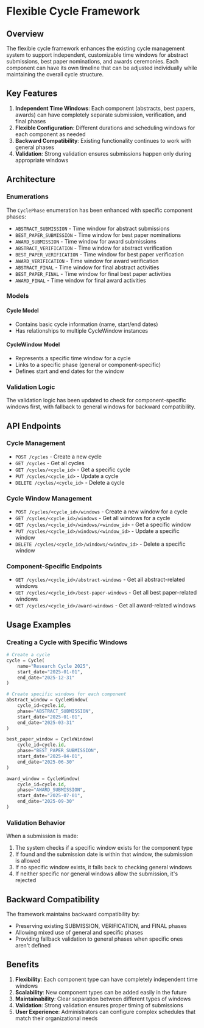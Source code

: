 # Flexible Cycle Framework

## Overview

The flexible cycle framework enhances the existing cycle management system to support independent, customizable time windows for abstract submissions, best paper nominations, and awards ceremonies. Each component can have its own timeline that can be adjusted individually while maintaining the overall cycle structure.

## Key Features

1. **Independent Time Windows**: Each component (abstracts, best papers, awards) can have completely separate submission, verification, and final phases
2. **Flexible Configuration**: Different durations and scheduling windows for each component as needed
3. **Backward Compatibility**: Existing functionality continues to work with general phases
4. **Validation**: Strong validation ensures submissions happen only during appropriate windows

## Architecture

### Enumerations

The `CyclePhase` enumeration has been enhanced with specific component phases:

- `ABSTRACT_SUBMISSION` - Time window for abstract submissions
- `BEST_PAPER_SUBMISSION` - Time window for best paper nominations
- `AWARD_SUBMISSION` - Time window for award submissions
- `ABSTRACT_VERIFICATION` - Time window for abstract verification
- `BEST_PAPER_VERIFICATION` - Time window for best paper verification
- `AWARD_VERIFICATION` - Time window for award verification
- `ABSTRACT_FINAL` - Time window for final abstract activities
- `BEST_PAPER_FINAL` - Time window for final best paper activities
- `AWARD_FINAL` - Time window for final award activities

### Models

#### Cycle Model
- Contains basic cycle information (name, start/end dates)
- Has relationships to multiple CycleWindow instances

#### CycleWindow Model
- Represents a specific time window for a cycle
- Links to a specific phase (general or component-specific)
- Defines start and end dates for the window

### Validation Logic

The validation logic has been updated to check for component-specific windows first, with fallback to general windows for backward compatibility.

## API Endpoints

### Cycle Management
- `POST /cycles` - Create a new cycle
- `GET /cycles` - Get all cycles
- `GET /cycles/<cycle_id>` - Get a specific cycle
- `PUT /cycles/<cycle_id>` - Update a cycle
- `DELETE /cycles/<cycle_id>` - Delete a cycle

### Cycle Window Management
- `POST /cycles/<cycle_id>/windows` - Create a new window for a cycle
- `GET /cycles/<cycle_id>/windows` - Get all windows for a cycle
- `GET /cycles/<cycle_id>/windows/<window_id>` - Get a specific window
- `PUT /cycles/<cycle_id>/windows/<window_id>` - Update a specific window
- `DELETE /cycles/<cycle_id>/windows/<window_id>` - Delete a specific window

### Component-Specific Endpoints
- `GET /cycles/<cycle_id>/abstract-windows` - Get all abstract-related windows
- `GET /cycles/<cycle_id>/best-paper-windows` - Get all best paper-related windows
- `GET /cycles/<cycle_id>/award-windows` - Get all award-related windows

## Usage Examples

### Creating a Cycle with Specific Windows

```python
# Create a cycle
cycle = Cycle(
    name="Research Cycle 2025",
    start_date="2025-01-01",
    end_date="2025-12-31"
)

# Create specific windows for each component
abstract_window = CycleWindow(
    cycle_id=cycle.id,
    phase="ABSTRACT_SUBMISSION",
    start_date="2025-01-01",
    end_date="2025-03-31"
)

best_paper_window = CycleWindow(
    cycle_id=cycle.id,
    phase="BEST_PAPER_SUBMISSION",
    start_date="2025-04-01",
    end_date="2025-06-30"
)

award_window = CycleWindow(
    cycle_id=cycle.id,
    phase="AWARD_SUBMISSION",
    start_date="2025-07-01",
    end_date="2025-09-30"
)
```

### Validation Behavior

When a submission is made:
1. The system checks if a specific window exists for the component type
2. If found and the submission date is within that window, the submission is allowed
3. If no specific window exists, it falls back to checking general windows
4. If neither specific nor general windows allow the submission, it's rejected

## Backward Compatibility

The framework maintains backward compatibility by:
- Preserving existing SUBMISSION, VERIFICATION, and FINAL phases
- Allowing mixed use of general and specific phases
- Providing fallback validation to general phases when specific ones aren't defined

## Benefits

1. **Flexibility**: Each component type can have completely independent time windows
2. **Scalability**: New component types can be added easily in the future
3. **Maintainability**: Clear separation between different types of windows
4. **Validation**: Strong validation ensures proper timing of submissions
5. **User Experience**: Administrators can configure complex schedules that match their organizational needs